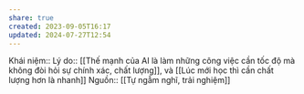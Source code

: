 ```yaml
---
share: true
created: 2023-09-05T16:17
updated: 2024-07-27T12:54
---
```

Khái niệm:: 
Lý do:: [[Thế mạnh của AI là làm những công việc cần tốc độ mà không đòi hỏi sự chính xác, chất lượng]], và [[Lúc mới học thì cần chất lượng hơn là nhanh]] 
Nguồn:: [[Tự ngẫm nghĩ, trải nghiệm]]